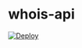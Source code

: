 # whois-api

[![Deploy](https://www.herokucdn.com/deploy/button.svg)](https://heroku.com/deploy?template=https://github.com/dayflower/whois-api/tree/app)
